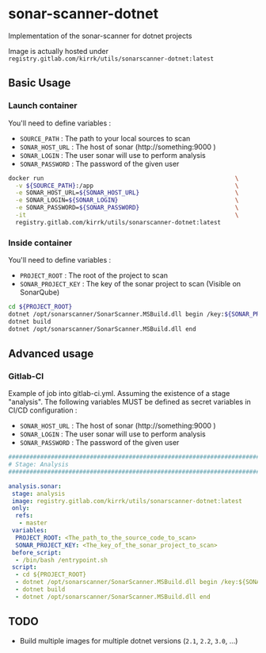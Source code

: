 
# sonar-scanner-dotnet

Implementation of the sonar-scanner for dotnet projects

Image is actually hosted under `registry.gitlab.com/kirrk/utils/sonarscanner-dotnet:latest` 

## Basic Usage

### Launch container

You'll need to define variables :
- `SOURCE_PATH` : The path to your local sources to scan
- `SONAR_HOST_URL` : The host of sonar (http://something:9000 )
- `SONAR_LOGIN` : The user sonar will use to perform analysis
- `SONAR_PASSWORD` : The password of the given user

```bash
docker run                                                      \
  -v ${SOURCE_PATH}:/app                                        \
  -e SONAR_HOST_URL=${SONAR_HOST_URL}                           \
  -e SONAR_LOGIN=${SONAR_LOGIN}                                 \
  -e SONAR_PASSWORD=${SONAR_PASSWORD}                           \
  -it                                                           \
  registry.gitlab.com/kirrk/utils/sonarscanner-dotnet:latest
```

### Inside container

You'll need to define variables :
- `PROJECT_ROOT` : The root of the project to scan
- `SONAR_PROJECT_KEY` : The key of the sonar project to scan (Visible on SonarQube)

```bash
cd ${PROJECT_ROOT}
dotnet /opt/sonarscanner/SonarScanner.MSBuild.dll begin /key:${SONAR_PROJECT_KEY}
dotnet build
dotnet /opt/sonarscanner/SonarScanner.MSBuild.dll end
```

## Advanced usage

### Gitlab-CI

Example of job into gitlab-ci.yml.
Assuming the existence of a stage "analysis". 
The following variables MUST be defined as secret variables in CI/CD configuration :
- `SONAR_HOST_URL` : The host of sonar (http://something:9000 )
- `SONAR_LOGIN` : The user sonar will use to perform analysis
- `SONAR_PASSWORD` : The password of the given user

```yaml  
##############################################################################
# Stage: Analysis
##############################################################################

analysis.sonar:
 stage: analysis
 image: registry.gitlab.com/kirrk/utils/sonarscanner-dotnet:latest
 only:
  refs:
   - master
 variables:
  PROJECT_ROOT: <The_path_to_the_source_code_to_scan>
  SONAR_PROJECT_KEY: <The_key_of_the_sonar_project_to_scan>
 before_script:
  - /bin/bash /entrypoint.sh
 script:
  - cd ${PROJECT_ROOT}
  - dotnet /opt/sonarscanner/SonarScanner.MSBuild.dll begin /key:${SONAR_PROJECT_KEY}
  - dotnet build
  - dotnet /opt/sonarscanner/SonarScanner.MSBuild.dll end
```

## TODO

- Build multiple images for multiple dotnet versions (`2.1`, `2.2`, `3.0`, ...)

